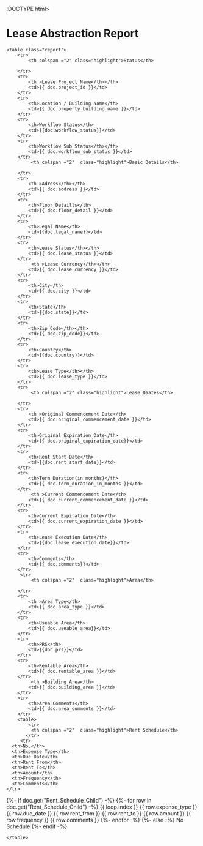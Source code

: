 !DOCTYPE html>
<html>
<head>
    <title>Lease Abstraction Report</title>
</head>
<body>
    <h1>Lease Abstraction Report</h1>

    <table class="report">
        <tr>
            <th colspan ="2" class="highlight">Status</th>
            
        </tr>
        <tr>
            <th >Lease Project Name</th></th>
            <td>{{ doc.project_id }}</td>
        </tr>
        <tr>
            <th>Location / Building Name</th>
            <td>{{ doc.property_building_name }}</td>
        </tr>
        <tr>
            <th>Workflow Status</th>
            <td>{{doc.workflow_status}}</td>
        </tr>
        <tr>
            <th>Workflow Sub Status</th></th>
            <td>{{ doc.workflow_sub_status }}</td>
        </tr>
             <th colspan ="2"  class="highlight">Basic Details</th>
            
        </tr>
        <tr>
            <th >Adress</th></th>
            <td>{{ doc.address }}</td>
        </tr>
        <tr>
            <th>Floor Detaills</th>
            <td>{{ doc.floor_detail }}</td>
        </tr>
        <tr>
            <th>Legal Name</th>
            <td>{{doc.legal_name}}</td>
        </tr>
        <tr>
            <th>Lease Status</th></th>
            <td>{{ doc.lease_status }}</td>
        </tr>
             <th >Lease Currency</th></th>
            <td>{{ doc.lease_currency }}</td>
        </tr>
        <tr>
            <th>City</th>
            <td>{{ doc.city }}</td>
        </tr>
        <tr>
            <th>State</th>
            <td>{{doc.state}}</td>
        </tr>
        <tr>
            <th>Zip Code</th></th>
            <td>{{ doc.zip_code}}</td>
        </tr>
        <tr>
            <th>Country</th>
            <td>{{doc.country}}</td>
        </tr>
        <tr>
            <th>Lease Type</th></th>
            <td>{{ doc.lease_type }}</td>
        </tr> 
        <tr>
             <th colspan ="2" class="highlight">Lease Daates</th>
            
        </tr>
        <tr>
            <th >Original Commencement Date</th>
            <td>{{ doc.original_commencement_date }}</td>
        </tr>
        <tr>
            <th>Original Expiration Date</th>
            <td>{{ doc.original_expiration_date}}</td>
        </tr>
        <tr>
            <th>Rent Start Date</th>
            <td>{{doc.rent_start_date}}</td>
        </tr>
        <tr>
            <th>Term Duration(in months)</th>
            <td>{{ doc.term_duration_in_months }}</td>
        </tr>
             <th >Current Commencement Date</th>
            <td>{{ doc.current_commencement_date }}</td>
        </tr>
        <tr>
            <th>Current Expiration Date</th>
            <td>{{ doc.current_expiration_date }}</td>
        </tr>
        <tr>
            <th>Lease Execution Date</th>
            <td>{{doc.lease_execution_date}}</td>
        </tr>
        <tr>
            <th>Comments</th>
            <td>{{ doc.comments}}</td>
        </tr>
         <tr>
             <th colspan ="2"  class="highlight">Area</th>
           
        </tr>
        <tr>
            <th >Area Type</th>
            <td>{{ doc.area_type }}</td>
        </tr>
        <tr>
            <th>Useable Area</th>
            <td>{{ doc.useable_area}}</td>
        </tr>
        <tr>
            <th>PRS</th>
            <td>{{doc.prs}}</td>
        </tr>
        <tr>
            <th>Rentable Area</th>
            <td>{{ doc.rentable_area }}</td>
        </tr>
             <th >Building Area</th>
            <td>{{ doc.building_area }}</td>
        </tr>
        <tr>
            <th>Area Comments</th>
            <td>{{ doc.area_comments }}</td>
        </tr>
        <table>
            <tr>
             <th colspan ="2"  class="highlight">Rent Schedule</th>
           </tr>
         <tr>
      <th>No.</th>
      <th>Expense Type</th>
      <th>Due Date</th>
      <th>Rent From</th>
      <th>Rent To</th>
      <th>Amount</th>
      <th>Frequency</th>
      <th>Comments</th>
    </tr>
  </thead>
  <tbody>
{%- if doc.get("Rent_Schedule_Child") -%}
    {%- for row in doc.get("Rent_Schedule_Child") -%}
    <tr>
      <td>{{ loop.index }}</td>
      <td>{{ row.expense_type }}</td>
      <td>{{ row.due_date }}</td>
      <td>{{ row.rent_from }}</td>
      <td>{{ row.rent_to }}</td>
      <td>{{ row.amount }}</td>
      <td>{{ row.frequency }}</td>
      <td>{{ row.comments }}</td>
    </tr>
    {%- endfor -%}
    {%- else -%}
        <tr>
             <th colspan ="2"  class="highlight">No Schedule</th>
           </tr>
    {%- endif -%}
  </tbody>
  </table>
    
    </table>

</body>
</html>
